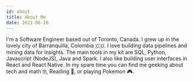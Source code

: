 ```yaml
---
id: about
title: About Me
date: 2021-06-28
---
```


I'm a Software Engineer based out of Toronto, Canada. I grew up in the lovely city of Barranquilla, Colombia 🇨🇴. I love building data pipelines and mining data for insights. The main tools in my kit are SQL, Python, Javascript (NodeJS), Java and Spark. I also like building user interfaces in React and React Native. In my spare time you can find me geeking about tech and math 🤓, Reading 📖, or playing Pokemon 🎮.
